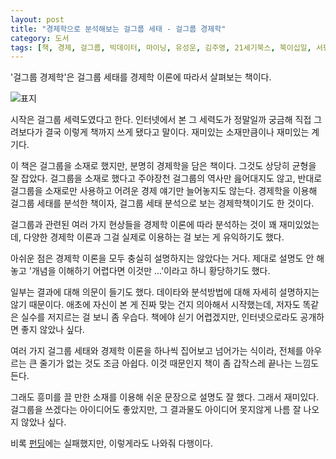 ```yaml
---
layout: post
title: "경제학으로 분석해보는 걸그룹 세태 - 걸그룹 경제학"
category: 도서
tags: [책, 경제, 걸그룹, 빅데이터, 마이닝, 유성운, 김주영, 21세기북스, 북이십일, 서평]
---
```


'걸그룹 경제학'은
걸그룹 세태를 경제학 이론에 따라서 살펴보는 책이다.

![표지](https://lh3.googleusercontent.com/-ffoz40Mc41g/Wldskyn25ZI/AAAAAAAAddo/F_Oj3l0ZpiIaDe1MMkvhuhTI0mI7LDypgCE0YBhgL/s480/girl-group-economics-book.jpg)

시작은 걸그룹 세력도였다고 한다.
인터넷에서 본 그 세력도가 정말일까 궁금해 직접 그려보다가
결국 이렇게 책까지 쓰게 됐다고 말이다.
재미있는 소재만큼이나 재미있는 계기다.

이 책은 걸그룹을 소재로 했지만,
분명히 경제학을 담은 책이다.
그것도 상당히 균형을 잘 잡았다.
걸그룹을 소재로 했다고 주야장천 걸그룹의 역사만 읊어대지도 않고,
반대로 걸그룹을 소재로만 사용하고 어려운 경제 얘기만 늘어놓지도 않는다.
경제학을 이용해 걸그룹 세태를 분석한 책이자,
걸그룹 세태 분석으로 보는 경제학책이기도 한 것이다.

걸그룹과 관련된 여러 가지 현상들을 경제학 이론에 따라 분석하는 것이 꽤 재미있었는데,
다양한 경제학 이론과 그걸 실제로 이용하는 걸 보는 게 유익하기도 했다.

아쉬운 점은 경제학 이론을 모두 충실히 설명하지는 않았다는 거다.
제대로 설명도 안 해놓고 '개념을 이해하기 어렵다면 이것만 ...'이라고 하니 황당하기도 했다.
<!-- 257p 다양성 지수, 258p 심슨 지수 -->

일부는 결과에 대해 의문이 들기도 했다.
데이타와 분석방법에 대해 자세히 설명하지는 않기 때문이다.
애초에 자신이 본 게 진짜 맞는 건지 의아해서 시작했는데,
저자도 똑같은 실수를 저지르는 걸 보니 좀 우습다.
책에야 싣기 어렵겠지만, 인터넷으로라도 공개하면 좋지 않았나 싶다.

여러 가지 걸그룹 세태와 경제학 이론을 하나씩 집어보고 넘어가는 식이라,
전체를 아우르는 큰 줄기가 없는 것도 조금 아쉽다.
이것 때문인지 책이 좀 갑작스레 끝나는 느낌도 든다.

그래도 흥미를 끌 만한 소재를 이용해
쉬운 문장으로 설명도 잘 했다.
그래서 재미있다.
걸그룹을 쓰겠다는 아이디어도 좋았지만,
그 결과물도 아이디어 못지않게 나름 잘 나오지 않았나 싶다.

비록 [펀딩](https://storyfunding.daum.net/project/7601)에는 실패했지만,
이렇게라도 나와줘 다행이다.

